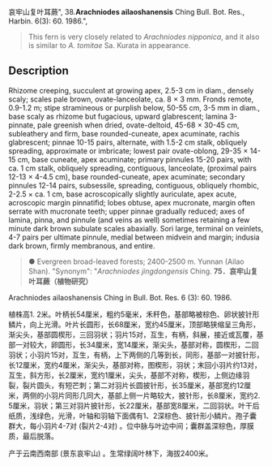 哀牢山复叶耳蕨",
38.**Arachniodes ailaoshanensis** Ching Bull. Bot. Res., Harbin. 6(3): 60. 1986.",

> This fern is very closely related to *Arachniodes nipponica*, and it also is similar to *A. tomitae* Sa. Kurata in appearance.

## Description
Rhizome creeping, succulent at growing apex, 2.5-3 cm in diam., densely scaly; scales pale brown, ovate-lanceolate, ca. 8 × 3 mm. Fronds remote, 0.9-1.2 m; stipe stramineous or purplish below, 50-55 cm, 3-5 mm in diam., base scaly as rhizome but fugacious, upward glabrescent; lamina 3-pinnate, pale greenish when dried, ovate-deltoid, 45-68 × 30-45 cm, subleathery and firm, base rounded-cuneate, apex acuminate, rachis glabrescent; pinnae 10-15 pairs, alternate, with 1.5-2 cm stalk, obliquely spreading, approximate or imbricate; lowest pair ovate-oblong, 29-35 × 14-15 cm, base cuneate, apex acuminate; primary pinnules 15-20 pairs, with ca. 1 cm stalk, obliquely spreading, contiguous, lanceolate, (proximal pairs 12-13 × 4-4.5 cm), base rounded-cuneate, apex acuminate; secondary pinnules 12-14 pairs, subsessile, spreading, contiguous, obliquely rhombic, 2-2.5 × ca. 1 cm, base acroscopically slightly auriculate, apex acute, acroscopic margin pinnatifid; lobes obtuse, apex mucronate, margin often serrate with mucronate teeth; upper pinnae gradually reduced; axes of lamina, pinna, and pinnule (and veins as well) sometimes retaining a few minute dark brown subulate scales abaxially. Sori large, terminal on veinlets, 4-7 pairs per ultimate pinnule, medial between midvein and margin; indusia dark brown, firmly membranous, and entire.

> ● Evergreen broad-leaved forests; 2400-2500 m. Yunnan (Ailao Shan).
  "Synonym": "*Arachniodes jingdongensis* Ching.
**75．哀牢山复叶耳蕨（植物研究）**

Arachniodes ailaoshanensis Ching in Bull. Bot. Res. 6 (3): 60. 1986.

植株高1. 2米。叶柄长54厘米，粗约5毫米，禾秆色，基部略被棕色、卵状披针形鳞片，向上光滑。叶片长圆形，长68厘米，宽约45厘米，顶部略狭缩呈三角形，渐尖头，基部圆楔形，三回羽状；羽片15对，互生，有柄，斜展，接近或瓦覆，基部一对较大，卵圆形，长34厘米，宽14厘米，渐尖头，基部对称，圆楔形，二回羽状；小羽片15对，互生，有柄，上下两侧的几等到长，同形，基部一对披针形，长12厘米，宽约4厘米，渐尖头，基部对称，图楔形，羽状；末回小羽片约13对，互生，斜方形，长2厘米，宽约1厘米，尖头，基部不对称，楔形，上侧边缘羽裂，裂片圆头，有短芒刺；第二对羽片长圆披针形，长35厘米，基部宽约12厘米，两侧的小羽片同形几同大，基部上侧一片略较大，披针形，长8厘米，宽约2. 5厘米，羽状；第三对羽片披针形，长22厘米，基部宽8厘米，二回羽状。叶干后纸质，浅绿色，光滑，叶轴和羽轴下面偶有1、2深棕色、披针形小鳞片。孢子囊群大，每小羽片4-7对 (裂片2-4对) 。位中脉与叶边中间；囊群盖深棕色，厚膜质，最后脱落。

产于云南西南部 (景东哀牢山) 。生常绿阔叶林下，海拔2400米。
